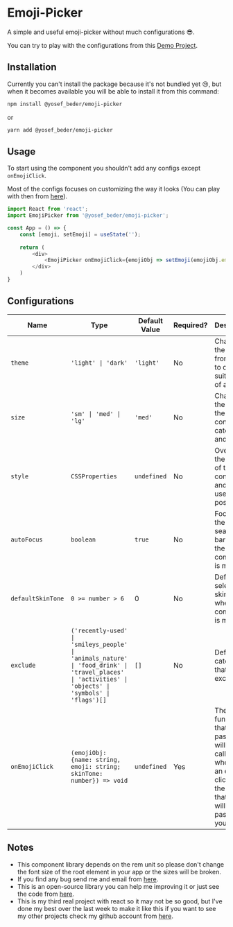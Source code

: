 # Emoji-Picker

A simple and useful emoji-picker without much configurations 😎.

You can try to play with the configurations from this [Demo Project](https://yosefbeder.github.io/emoji-picker/).

## Installation

Currently you can't install the package because it's not bundled yet 😢, but when it becomes available you will be able to install it from this command:

```bash
npm install @yosef_beder/emoji-picker
```

or

```bash
yarn add @yosef_beder/emoji-picker
```

## Usage

To start using the component you shouldn't add any configs except `onEmojiClick`.

Most of the configs focuses on customizing the way it looks (You can play with then from [here](https://yosefbeder.github.io/emoji-picker/)).

```javascript
import React from 'react';
import EmojiPicker from '@yosef_beder/emoji-picker';

const App = () => {
    const [emoji, setEmoji] = useState('');
    
    return (
        <div>
            <EmojiPicker onEmojiClick={emojiObj => setEmoji(emojiObj.emoji)}/>
        </div>
    )
}
```

## Configurations

Name | Type | Default Value | Required? | Description
-----|------|---------------|-----------|------------
`theme` | `'light' \| 'dark'` | `'light'` | No | Changes the theme from light to dark to suit all kind of apps.
`size` | `'sm' \| 'med' \| 'lg'` | `'med'` | No | Changes the size of the container, category, and emoji.
`style` | `CSSProperties` | `undefined` | No | Overrides the styles of the container and it's useful for positioning.
`autoFocus` | `boolean` | `true` | No | Focuses the searching bar when the component is mounted.
`defaultSkinTone` | `0 >= number > 6` | 0 | No | Defines the selected skin tone when the component is mounted.
`exclude` | `('recently-used' \| 'smileys_people' \| 'animals_nature' \| 'food_drink' \| 'travel_places' \| 'activities' \| 'objects' \| 'symbols' \| 'flags')[]` | `[]` | No | Defines the categories that will be excluded.
`onEmojiClick` | `(emojiObj: {name: string, emoji: string; skinTone: number}) => void` | `undefined` | Yes | The function that you pass here will be called whenever an emoji is clicked and the data of that emoji will be passed to you.

## Notes

- This component library depends on the rem unit so please don't change the font size of the root element in your app or the sizes will be broken.
- If you find any bug send me and email from [here](mailto:dryosefbeder@gmail.com).
- This is an open-source library you can help me improving it or just see the code from [here](https://github.com/yosefbeder/emoji-picker).
- This is my third real project with react so it may not be so good, but I've done my best over the last week to make it like this if you want to see my other projects check my github account from [here](https://github.com/yosefbeder).